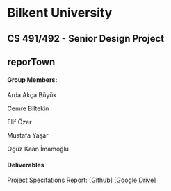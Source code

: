 # Bilkent University
## CS 491/492 - Senior Design Project
## reporTown



#### Group Members:

Arda Akça Büyük

Cemre Biltekin

Elif Özer

Mustafa Yaşar

Oğuz Kaan İmamoğlu


#### Deliverables

Project Specifations Report: [[Github]](https://github.com/OguzKaanImamoglu/Online-Course-Platform/blob/main/Group%201%20Proposal.pdf)  [[Google Drive]](https://docs.google.com/document/d/1LM5VS6MT3cDnsI_oO8nN7vY9bLUAT5O_I7LejMuM8go/edit?usp=sharing)

